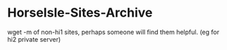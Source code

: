 # HorseIsle-Sites-Archive
wget -m of non-hi1 sites, perhaps someone will find them helpful. (eg for hi2 private server)
